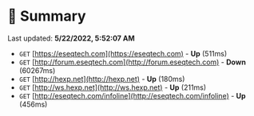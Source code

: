 # 📖 Summary
Last updated: **5/22/2022, 5:52:07 AM**

- `GET` [https://eseqtech.com](https://eseqtech.com) - **Up** (511ms)
- `GET` [http://forum.eseqtech.com](http://forum.eseqtech.com) - **Down** (60267ms)
- `GET` [http://hexp.net](http://hexp.net) - **Up** (180ms)
- `GET` [http://ws.hexp.net](http://ws.hexp.net) - **Up** (211ms)
- `GET` [http://eseqtech.com/infoline](http://eseqtech.com/infoline) - **Up** (456ms)
